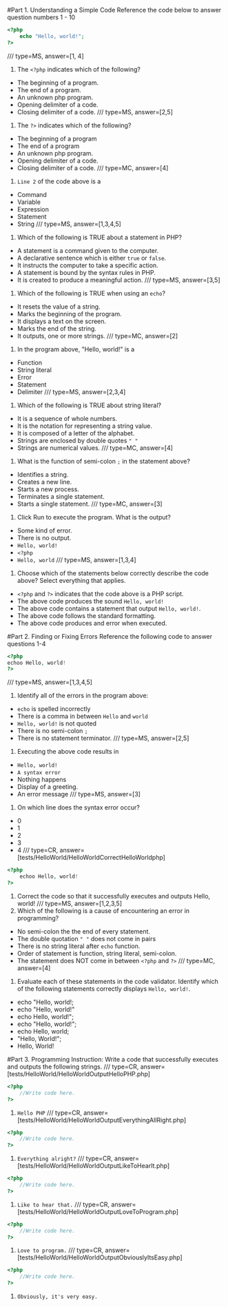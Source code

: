 #Part 1. Understanding a Simple Code
Reference the code below to answer question numbers 1 - 10
```php  
<?php
    echo "Hello, world!";  
?>
```
/// type=MS, answer=[1, 4] 
1. The `<?php` indicates which of the following?
 - The beginning of a program.
 - The end of a program.
 - An unknown php program.
 - Opening delimiter of a code.
 - Closing delimiter of a code.
/// type=MS, answer=[2,5] 
1. The `?>` indicates which of the following?
 - The beginning of a program
 - The end of a program
 - An unknown php program.
 - Opening delimiter of a code.
 - Closing delimiter of a code.
/// type=MC, answer=[4] 
1. `Line 2` of the code above is a
 - Command
 - Variable
 - Expression
 - Statement
 - String
/// type=MS, answer=[1,3,4,5] 
1. Which of the following is TRUE about a statement in PHP?
 - A statement is a command given to the computer.
 - A declarative sentence which is either `true` or `false`.
 - It instructs the computer to take a specific action.
 - A statement is bound by the syntax rules in PHP.
 - It is created to produce a meaningful action.
/// type=MS, answer=[3,5]
1. Which of the following is TRUE when using an `echo`? 
 - It resets the value of a string.
 - Marks the beginning of the program.
 - It displays a text on the screen.
 - Marks the end of the string.
 - It outputs, one or more strings.
/// type=MC, answer=[2]
1. In the program above, "Hello, world!" is a
 - Function
 - String literal
 - Error
 - Statement
 - Delimiter
/// type=MS, answer=[2,3,4]
1. Which of the following is TRUE about string literal?
 - It is a sequence of whole numbers. 
 - It is the notation for representing a string value.
 - It is composed of a letter of the alphabet.
 - Strings are enclosed by double quotes `" "`
 - Strings are numerical values.
/// type=MC, answer=[4] 
1. What is the function of semi-colon `;` in the statement above?
 - Identifies a string.
 - Creates a new line.
 - Starts a new process.
 - Terminates a single statement.
 - Starts a single statement.
/// type=MC, answer=[3]
1. Click Run to execute the program. What is the output?
 - Some kind of error.
 - There is no output.
 - `Hello, world!`
 - `<?php`
 - `Hello, world`
/// type=MS, answer=[1,3,4]
1. Choose which of the statements below correctly describe the code above? Select everything that applies.
 - `<?php` and `?>` indicates that the code above is a PHP script.
 - The above code produces the sound `Hello, world!`
 - The above code contains a statement that output `Hello, world!`.
 - The above code follows the standard formatting.
 - The above code produces and error when executed.

#Part 2. Finding or Fixing Errors
Reference the following code to answer questions 1-4
```php
<?php
echoo Hello, world!
?>
```
/// type=MS, answer=[1,3,4,5]
1. Identify all of the errors in the program above:
 - `echo` is spelled incorrectly
 - There is a comma in between `Hello` and `world`
 - `Hello, world!` is not quoted
 - There is no semi-colon `;`
 - There is no statement terminator.
/// type=MS, answer=[2,5]
1. Executing the above code results in
 - `Hello, world!`
 - `A syntax error`
 - Nothing happens
 - Display of a greeting.
 - An error message
/// type=MS, answer=[3]
1. On which line does the syntax error occur?
- 0
- 1
- 2
- 3
- 4
/// type=CR, answer=[tests/HelloWorld/HelloWorldCorrectHelloWorldphp]
```php
<?php
    echoo Hello, world!
?>
```
1. Correct the code so that it successfully executes and outputs Hello, world!
/// type=MS, answer=[1,2,3,5]
1. Which of the following is a cause of encountering an error in programming?
- No semi-colon the the end of every statement.
- The double quotation `" "` does not come in pairs
- There is no string literal after `echo` function.
- Order of statement is function, string literal, semi-colon.
- The statement does NOT come in between `<?php` and `?>`
/// type=MC, answer=[4] 
1. Evaluate each of these statements in the code validator. Identify which of the following statements 
   correctly displays `Hello, world!`.
- echo "Hello, world!;
- echo "Hello, world!"
- echo  Hello, world!";
- echo "Hello, world!";
- echo Hello, world;
- "Hello, World!";
- Hello, World!

#Part 3. Programming
Instruction: Write a code that successfully executes and outputs the following strings.
/// type=CR, answer=[tests/HelloWorld/HelloWorldOutputHelloPHP.php]
```php
<?php
    //Write code here.
?>
```
1. `Hello PHP`
/// type=CR, answer=[tests/HelloWorld/HelloWorldOutputEverythingAllRight.php]
```php
<?php
    //Write code here.
?>
```
1. `Everything alright?`
/// type=CR, answer=[tests/HelloWorld/HelloWorldOutputLikeToHearIt.php]
```php
<?php
    //Write code here.
?>
```
1. `Like to hear that.`
/// type=CR, answer=[tests/HelloWorld/HelloWorldOutputLoveToProgram.php]
```php
<?php
    //Write code here.
?>
```
1. `Love to program.`
/// type=CR, answer=[tests/HelloWorld/HelloWorldOutputObviouslyItsEasy.php]
```php
<?php
    //Write code here.
?>
```
1. `Obviously, it's very easy.`

